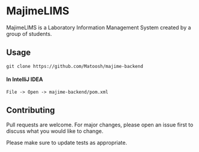 # MajimeLIMS
MajimeLIMS is a Laboratory Information Management System created by a group of students.

## Usage
````
git clone https://github.com/Matoosh/majime-backend
````
#### In IntelliJ IDEA
```
File -> Open -> majime-backend/pom.xml
```
## Contributing
Pull requests are welcome. For major changes, please open an issue first to discuss what you would like to change.

Please make sure to update tests as appropriate.